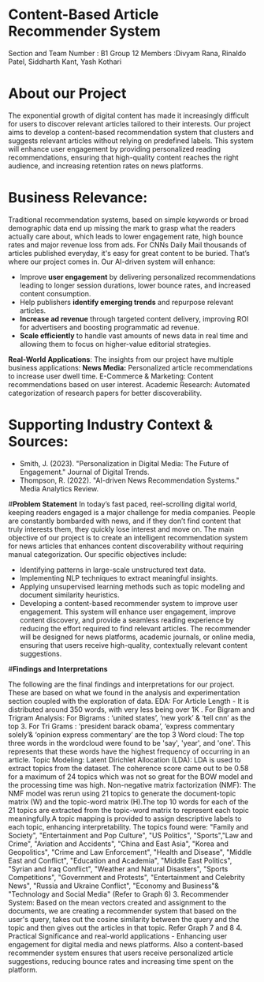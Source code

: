 # **Content-Based Article Recommender System**
Section and Team Number : B1 Group 12
Members :Divyam Rana, Rinaldo Patel, Siddharth Kant, Yash Kothari

# **About our Project**
The exponential growth of digital content has made it increasingly difficult for users to discover relevant articles tailored to their interests. Our project aims to develop a content-based recommendation system that clusters and suggests relevant articles without relying on predefined labels. This system will enhance user engagement by providing personalized reading recommendations, ensuring that high-quality content reaches the right audience, and increasing retention rates on news platforms.

# **Business Relevance:**
Traditional recommendation systems, based on simple keywords or broad demographic data end up missing the mark to grasp what the readers actually care about, which leads to lower  engagement rate, high bounce rates and major revenue loss from ads. For CNNs Daily Mail thousands of articles published everyday, it's easy for great content to be buried. That’s where our project comes in. Our AI-driven system will enhance:
- Improve **user engagement** by delivering personalized recommendations leading to longer session durations, lower bounce rates, and increased content consumption.
- Help publishers **identify emerging trends** and repurpose relevant articles.
- **Increase ad revenue** through targeted content delivery, improving ROI for advertisers and boosting programmatic ad revenue.
- **Scale efficiently** to handle vast amounts of news data in real time and allowing them to focus on higher-value editorial strategies.
  
**Real-World Applications**: The insights from our project have multiple business applications:
**News Media:** Personalized article recommendations to increase user dwell time.
E-Commerce & Marketing: Content recommendations based on user interest.
Academic Research: Automated categorization of research papers for better discoverability.

# **Supporting Industry Context & Sources:**
- Smith, J. (2023). "Personalization in Digital Media: The Future of Engagement." Journal of Digital Trends.
- Thompson, R. (2022). "AI-driven News Recommendation Systems." Media Analytics Review.

#**Problem Statement**
In today’s fast paced, reel-scrolling digital world, keeping readers engaged is a major challenge for media companies. People are constantly bombarded with news, and if they don’t find content that truly interests them, they quickly lose interest and move on. The main objective of our project is to create an intelligent recommendation system for news articles that enhances content discoverability without requiring manual categorization. Our specific objectives include:
- Identifying patterns in large-scale unstructured text data.
- Implementing NLP techniques to extract meaningful insights.
- Applying unsupervised learning methods such as topic modeling and document similarity heuristics.
- Developing a content-based recommender system to improve user engagement.
This system will enhance user engagement, improve content discovery, and provide a seamless reading experience by reducing the effort required to find relevant articles. The recommender will be designed for news platforms, academic journals, or online media, ensuring that users receive high-quality, contextually relevant content suggestions.

#**Findings and Interpretations**

The following are the final findings and interpretations for our project. These are based on what we found in the analysis and experimentation section coupled with the exploration of data.
EDA: For Article Length -  It is distributed around 350 words, with very less being over 1K . For Bigram and Trigram Analysis: For Bigrams : ‘united states’, ‘new york’ & ‘tell cnn’ as the top 3. For Tri Grams : ‘president barack obama’, ‘express commentary solely’& ‘opinion express commentary’ are the top 3
Word cloud: The top three words in the wordcloud were found to be 'say', 'year', and 'one'. This represents that these words have the highest frequency of occurring in an article.
Topic Modeling:
Latent Dirichlet Allocation (LDA): LDA is used to extract topics from the dataset. The coherence score came out to be 0.58 for a maximum of 24 topics which was not so great for the BOW model and the processing time was high.
Non-negative matrix factorization (NMF): The NMF model was rerun using 21 topics to generate the document-topic matrix (W) and the topic-word matrix (H).The top 10 words for each of the 21 topics are extracted from the topic-word matrix to represent each topic meaningfully.A topic mapping is provided to assign descriptive labels to each topic, enhancing interpretability. The topics found were: "Family and Society", "Entertainment and Pop Culture", "US Politics", "Sports","Law and Crime", "Aviation and Accidents", "China and East Asia", "Korea and Geopolitics",  "Crime and Law Enforcement", "Health and Disease", "Middle East and Conflict", "Education and Academia", "Middle East Politics", "Syrian and Iraq Conflict", "Weather and Natural Disasters", "Sports Competitions", "Government and Protests", "Entertainment and Celebrity News", "Russia and Ukraine Conflict", "Economy and Business"& "Technology and Social Media" (Refer to Graph 6)
3.  Recommender System: Based on the mean vectors created and assignment to the documents, we are creating a recommender system that based on the user's query, takes out the cosine similarity between the query and the topic and then gives out the articles in that topic. Refer Graph 7 and 8
4. Practical Significance and real-world applications - Enhancing user engagement for digital media and news platforms. Also a content-based recommender system ensures that users receive personalized article suggestions, reducing bounce rates and increasing time spent on the platform. 
